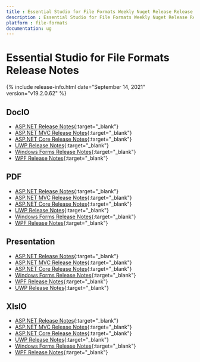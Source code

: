 ```yaml
---
title : Essential Studio for File Formats Weekly Nuget Release Release Notes  
description : Essential Studio for File Formats Weekly Nuget Release Release Notes  
platform : file-formats
documentation: ug
---
```


# Essential Studio for File Formats  Release Notes  

{% include release-info.html date="September 14, 2021" version="v19.2.0.62" %} 

## DocIO

* [ASP.NET Release Notes](/aspnet/release-notes/v19.2.0.62#docio){:target="_blank"}
* [ASP.NET MVC Release Notes](/aspnetmvc/release-notes/v19.2.0.62#docio){:target="_blank"}
* [ASP.NET Core Release Notes](/aspnet-core/release-notes/v19.2.0.62#docio){:target="_blank"}
* [UWP Release Notes](/uwp/release-notes/v19.2.0.62#docio){:target="_blank"}
* [Windows Forms Release Notes](/windowsforms/release-notes/v19.2.0.62#docio){:target="_blank"}
* [WPF Release Notes](/wpf/release-notes/v19.2.0.62#docio){:target="_blank"}


## PDF

* [ASP.NET Release Notes](/aspnet/release-notes/v19.2.0.62#pdf){:target="_blank"}
* [ASP.NET MVC Release Notes](/aspnetmvc/release-notes/v19.2.0.62#pdf){:target="_blank"}
* [ASP.NET Core Release Notes](/aspnet-core/release-notes/v19.2.0.62#pdf){:target="_blank"}
* [UWP Release Notes](/uwp/release-notes/v19.2.0.62#pdf){:target="_blank"}
* [Windows Forms Release Notes](/windowsforms/release-notes/v19.2.0.62#pdf){:target="_blank"}
* [WPF Release Notes](/wpf/release-notes/v19.2.0.62#pdf){:target="_blank"}


## Presentation

* [ASP.NET Release Notes](/aspnet/release-notes/v19.2.0.62#presentation){:target="_blank"}
* [ASP.NET MVC Release Notes](/aspnetmvc/release-notes/v19.2.0.62#presentation){:target="_blank"}
* [ASP.NET Core Release Notes](/aspnet-core/release-notes/v19.2.0.62#presentation){:target="_blank"}
* [Windows Forms Release Notes](/windowsforms/release-notes/v19.2.0.62#presentation){:target="_blank"}
* [WPF Release Notes](/wpf/release-notes/v19.2.0.62#presentation){:target="_blank"}
* [UWP Release Notes](/uwp/release-notes/v19.2.0.62#presentation){:target="_blank"}


## XlsIO

* [ASP.NET Release Notes](/aspnet/release-notes/v19.2.0.62#xlsio){:target="_blank"}
* [ASP.NET MVC Release Notes](/aspnetmvc/release-notes/v19.2.0.62#xlsio){:target="_blank"}
* [ASP.NET Core Release Notes](/aspnet-core/release-notes/v19.2.0.62#xlsio){:target="_blank"}
* [UWP Release Notes](/uwp/release-notes/v19.2.0.62#xlsio){:target="_blank"}
* [Windows Forms Release Notes](/windowsforms/release-notes/v19.2.0.62#xlsio){:target="_blank"}
* [WPF Release Notes](/wpf/release-notes/v19.2.0.62#xlsio){:target="_blank"}
